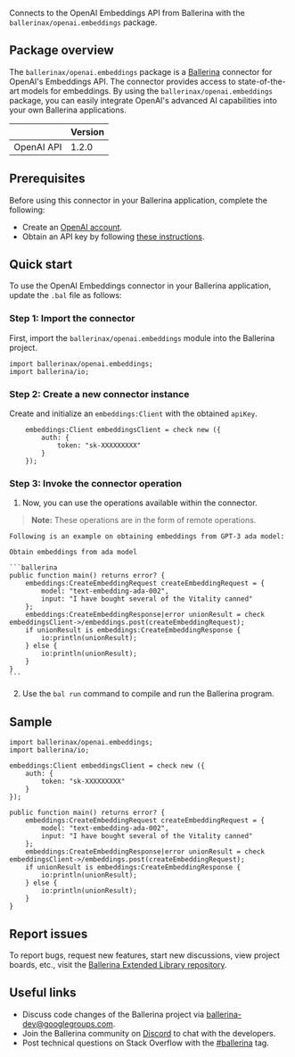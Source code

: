 Connects to the OpenAI Embeddings API from Ballerina with the `ballerinax/openai.embeddings` package.

## Package overview
The `ballerinax/openai.embeddings` package is a [Ballerina](https://ballerina.io/) connector for OpenAI's Embeddings API. The connector provides access to state-of-the-art models for embeddings. By using the `ballerinax/openai.embeddings` package, you can easily integrate OpenAI's advanced AI capabilities into your own Ballerina applications.

|                             | Version         |
|-----------------------------|-----------------|
| OpenAI API                  | 1.2.0           |

## Prerequisites

Before using this connector in your Ballerina application, complete the following:

* Create an [OpenAI account](https://beta.openai.com/signup/).
* Obtain an API key by following [these instructions](https://platform.openai.com/docs/api-reference/authentication).

## Quick start

To use the OpenAI Embeddings connector in your Ballerina application, update the `.bal` file as follows:

### Step 1: Import the connector
First, import the `ballerinax/openai.embeddings` module into the Ballerina project.

```ballerina
import ballerinax/openai.embeddings;
import ballerina/io;
```

### Step 2: Create a new connector instance
Create and initialize an `embeddings:Client` with the obtained `apiKey`.
```ballerina
    embeddings:Client embeddingsClient = check new ({
        auth: {
            token: "sk-XXXXXXXXX"
        }
    });
```

### Step 3: Invoke the connector operation
1. Now, you can use the operations available within the connector.

  >**Note:** These operations are in the form of remote operations.

    Following is an example on obtaining embeddings from GPT-3 ada model:

    Obtain embeddings from ada model

    ```ballerina
    public function main() returns error? {
        embeddings:CreateEmbeddingRequest createEmbeddingRequest = {
            model: "text-embedding-ada-002",
            input: "I have bought several of the Vitality canned"
        };
        embeddings:CreateEmbeddingResponse|error unionResult = check embeddingsClient->/embeddings.post(createEmbeddingRequest);
        if unionResult is embeddings:CreateEmbeddingResponse {
            io:println(unionResult);
        } else {
            io:println(unionResult);
        }
    }
    ``` 
2. Use the `bal run` command to compile and run the Ballerina program.

## Sample

```ballerina
import ballerinax/openai.embeddings;
import ballerina/io;

embeddings:Client embeddingsClient = check new ({
    auth: {
        token: "sk-XXXXXXXXX"
    }
});

public function main() returns error? {
    embeddings:CreateEmbeddingRequest createEmbeddingRequest = {
        model: "text-embedding-ada-002",
        input: "I have bought several of the Vitality canned"
    };
    embeddings:CreateEmbeddingResponse|error unionResult = check embeddingsClient->/embeddings.post(createEmbeddingRequest);
    if unionResult is embeddings:CreateEmbeddingResponse {
        io:println(unionResult);
    } else {
        io:println(unionResult);
    }
}
```

## Report issues
To report bugs, request new features, start new discussions, view project boards, etc., visit the [Ballerina Extended Library repository](https://github.com/ballerina-platform/ballerina-extended-library).

## Useful links
- Discuss code changes of the Ballerina project via [ballerina-dev@googlegroups.com](mailto:ballerina-dev@googlegroups.com).
- Join the Ballerina community on [Discord](https://discord.gg/ballerinalang) to chat with the developers.
- Post technical questions on Stack Overflow with the [#ballerina](https://stackoverflow.com/questions/tagged/ballerina) tag.
